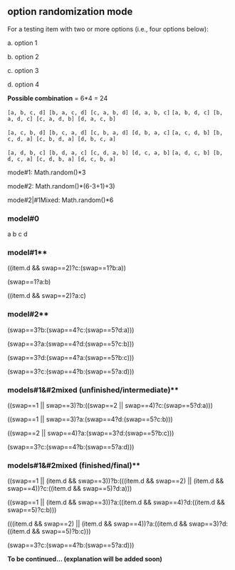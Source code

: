 ## option randomization mode

For a testing item with two or more options (i.e., four options below):

a. option 1

b. option 2

c. option 3

d. option 4

**Possible combination** = 6*4 = 24

`[a, b, c, d] [b, a, c, d] [c, a, b, d] [d, a, b, c]`
`[a, b, d, c] [b, a, d, c] [c, a, d, b] [d, a, c, b]`

`[a, c, b, d] [b, c, a, d] [c, b, a, d] [d, b, a, c]`
`[a, c, d, b] [b, c, d, a] [c, b, d, a] [d, b, c, a]`

`[a, d, b, c] [b, d, a, c] [c, d, a, b] [d, c, a, b]`
`[a, d, c, b] [b, d, c, a] [c, d, b, a] [d, c, b, a]`

mode#1: Math.random()*3

mode#2: Math.random()*(6-3+1)+3)

mode#2|#1Mixed: Math.random()*6

### model#0

a
b
c
d

### model#1**

((item.d && swap==2)?c:(swap==1?b:a))

(swap==1?a:b)

((item.d && swap==2)?a:c)

### model#2**

(swap==3?b:(swap==4?c:(swap==5?d:a)))

(swap==3?a:(swap==4?d:(swap==5?c:b)))

(swap==3?d:(swap==4?a:(swap==5?b:c)))

(swap==3?c:(swap==4?b:(swap==5?a:d)))

### models#1&#2mixed (unfinished/intermediate)**

((swap==1 || swap==3)?b:((swap==2 || swap==4)?c:(swap==5?d:a)))

((swap==1 || swap==3)?a:(swap==4?d:(swap==5?c:b)))

((swap==2 || swap==4)?a:(swap==3?d:(swap==5?b:c)))

(swap==3?c:(swap==4?b:(swap==5?a:d)))

### models#1&#2mixed (finished/final)**

((swap==1 || (item.d && swap==3))?b:(((item.d && swap==2) || (item.d && swap==4))?c:((item.d && swap==5)?d:a)))

((swap==1 || (item.d && swap==3))?a:((item.d && swap==4)?d:((item.d && swap==5)?c:b)))

(((item.d && swap==2) || (item.d && swap==4))?a:((item.d && swap==3)?d:((item.d && swap==5)?b:c)))

(swap==3?c:(swap==4?b:(swap==5?a:d)))

**To be continued... (explanation will be added soon)**
